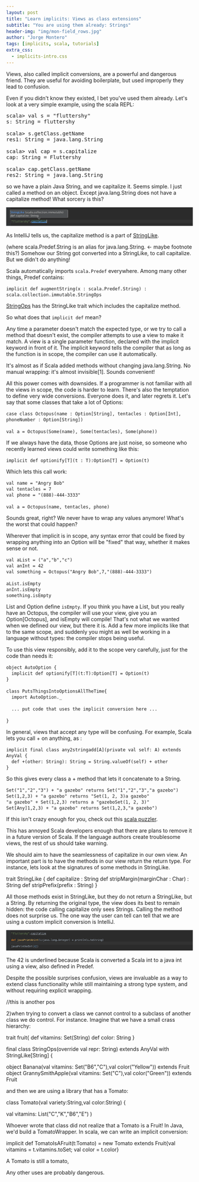 ```yaml
---
layout: post
title: "Learn implicits: Views as class extensions"
subtitle: "You are using them already: Strings"
header-img: "img/mon-field_rows.jpg"
author: "Jorge Montero"
tags: [implicits, scala, tutorials]
extra_css:
  - implicits-intro.css
---
```


Views, also called implicit conversions, are a powerful and dangerous friend. 
They are useful for avoiding boilerplate, but used improperly they lead to confusion.

Even if you didn't know they existed, I bet you've used them already. Let's look at a very simple example, using the scala REPL:

<pre>
scala> val s = "fluttershy"
s: String = fluttershy

scala> s.getClass.getName
res1: String = java.lang.String

scala> val cap = s.capitalize
cap: String = Fluttershy

scala> cap.getClass.getName
res2: String = java.lang.String
</pre>

so we have a plain Java String, and we capitalize it. Seems simple. I just called a method on an object. 
Except java.lang.String does not have a capitalize method! What sorcery is this?

![IntelliJ understands capitalize](/img/capitalize.png)

As IntelliJ tells us, the capitalize method is a part of [StringLike](https://github.com/scala/scala/blob/6ca8847eb5891fa610136c2c041cbad1298fb89c/src/library/scala/collection/immutable/StringLike.scala#L141).

   
(where scala.Predef.String is an alias for java.lang.String. <- maybe footnote this?) 
Somehow our String got converted into a StringLike, to call capitalize. But we didn't do anything!

Scala automatically imports `scala.Predef` everywhere. Among many other things, Predef contains:

    implicit def augmentString(x : scala.Predef.String) : scala.collection.immutable.StringOps

[StringOps](https://github.com/scala/scala/blob/6ca8847eb5891fa610136c2c041cbad1298fb89c/src/library/scala/collection/immutable/StringOps.scala#L29)
has the StringLike trait which includes the capitalize method.   

So what does that `implicit def` mean?

Any time a parameter doesn't match the expected type, or we try to call a method that doesn't exist,
 the compiler attempts to use a view to make it match.
A view is a single parameter function, declared with the implicit keyword in front of it. The implicit keyword tells the compiler
that as long as the function is in scope, the compiler can use it automatically.

It's almost as if Scala added methods without changing java.lang.String. No manual wrapping: it's almost invisible[1]. Sounds convenient!

All this power comes with downsides. If a programmer is not familiar with all the views in scope, the code is harder to learn.
There's also the temptation to define very wide conversions. Everyone does it, and later regrets it.
Let's say that some classes that take a lot of Options:

    case class Octopus(name : Option[String], tentacles : Option[Int], phoneNumber : Option[String])
    
    val a = Octopus(Some(name), Some(tentacles), Some(phone))

If we always have the data, those Options are just noise, so someone who recently learned views could write something like this:

    implicit def optionify[T](t : T):Option[T] = Option(t)

Which lets this call work:

    val name = "Angry Bob"
    val tentacles = 7
    val phone = "(888)-444-3333"

    val a = Octopus(name, tentacles, phone)

Sounds great, right? We never have to wrap any values anymore! What's the worst that could happen?

Wherever that implicit is in scope, any syntax error that could be fixed by wrapping anything into an Option will be 
"fixed" that way, whether it makes sense or not.

    val aList = ("a","b","c")
    val anInt = 42
    val something = Octopus("Angry Bob",7,"(888)-444-3333")

    aList.isEmpty
    anInt.isEmpty
    something.isEmpty

List and Option define `isEmpty`. If you think you have a List, but you really have an Octopus, 
the compiler will use your view, give you an Option[Octopus], and isEmpty will compile! That's not what we wanted when we defined our view,
but there it is. Add a few more implicits like that to the same scope, and suddenly you might as well be working in a language without types:
 the compiler stops being useful.

To use this view responsibly,  add it to the scope very carefully, just for the
code than needs it:

    object AutoOption {
      implicit def optionify[T](t:T):Option[T] = Option(t)
    }
  
    class PutsThingsIntoOptionsAllTheTime{
      import AutoOption._
  
      ... put code that uses the implicit conversion here ...
  
    }
    
In general, views that accept any type will be confusing. For example, Scala lets you call + on anything, as :

    implicit final class any2stringadd[A](private val self: A) extends AnyVal {
      def +(other: String): String = String.valueOf(self) + other
    }
  
 So this gives every class a + method that lets it concatenate to a String.

    Set("1","2","3") + "a gazebo" returns Set("1","2","3","a gazebo")
    Set(1,2,3) + "a gazebo" returns "Set(1, 2, 3)a gazebo"
    "a gazebo" + Set(1,2,3) returns a "gazeboSet(1, 2, 3)"
    Set[Any]1,2,3) + "a gazebo" returns Set(1,2,3,"a gazebo")

If this isn't crazy enough for you, check out this [scala puzzler](http://scalapuzzlers.com/#pzzlr-040).

This has annoyed Scala developers enough that there are plans to remove it in
a future version of Scala. If the language authors create troublesome views, the rest of us should take warning.

We should aim to have the seamlessness of capitalize in our own view. An important part is to have the methods in our view return the return type.
For instance, lets look at the signatures of some methods in StringLike.
 
trait StringLike {
        def capitalize : String
        def stripMargin(marginChar : Char) : String
        def stripPrefix(prefix : String)
}
  
All those methods exist in StringLike, but they do not return a StringLike, but a String. By returning the original type,
the view does its best to remain hidden: the code calling capitalize only sees Strings. Calling the method does not surprise us.
The one way the user can tell can tell that we are using a custom implicit conversion is IntelliJ.

![IntelliJ helps see implicits](/img/IntelliJUnderlinesImplicits.png)

The 42 is underlined because Scala is converted a Scala int to a java int using a view, also defined in Predef.

Despite the possible surprises confusion, views are invaluable as a way to extend
 class functionality while still maintaining a strong type system, and without requiring explicit wrapping.


//this is another pos

2)when trying to convert a class we cannot control to a subclass of another class we do control. For instance. Imagine that
we have a small crass hierarchy:

trait fruit{
    def vitamins: Set(String)
    def color: String
}

final class StringOps(override val repr: String) extends AnyVal with StringLike[String] {


object Banana(val vitamins: Set("B6","C"),val color("Yellow")) extends Fruit
object GrannySmithApple(val vitamins: Set("C"),val color("Green")) extends Fruit

and then we are using a library that has a Tomato:

class Tomato(val variety:String,val color:String) {

val vitamins: List("C","K","B6","E")
)

Whoever wrote that class did not realize that a Tomato is a Fruit! In Java, we'd build a TomatoWrapper. In scala, we can write
an implicit conversion:

implicit def TomatoIsAFruit(t:Tomato) = new Tomato extends Fruit{val vitamins = t.vitamins.toSet; val color = t.color}

A Tomato is still a tomato, 


Any other uses are probably dangerous.
